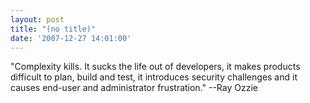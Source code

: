 ```yaml
---
layout: post
title: "(no title)"
date: '2007-12-27 14:01:00'
---
```


"Complexity kills. It sucks the life out of developers, it makes products difficult to plan, build and test, it introduces security challenges and it causes end-user and administrator frustration." --Ray Ozzie